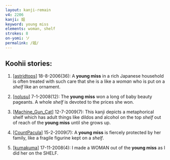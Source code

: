 ```yaml
---
layout: kanji-remain
v4: 2206
kanji: 姐
keyword: young miss
elements: woman, shelf
strokes: 8
on-yomi: ソ
permalink: /姐/
---
```


## Koohii stories: 

1) [<a href="http://kanji.koohii.com/profile/astridtops">astridtops</a>] 18-8-2006(36): A<strong> young miss</strong> in a rich Japanese household is often treated with such care that she is a like a <em>woman</em> who is put on a <em>shelf</em> like an ornament.

2) [<a href="http://kanji.koohii.com/profile/nolusu">nolusu</a>] 7-1-2008(12): The<strong> young miss</strong> won a long of baby beauty pageants. A whole <em>shelf</em> is devoted to the prices she won.

3) [<a href="http://kanji.koohii.com/profile/Machine_Gun_Cat">Machine_Gun_Cat</a>] 12-7-2009(7): This kanji depicts a metaphorical shelf which has adult things like dildos and alcohol on the top <em>shelf</em> out of reach of the<strong> young miss</strong> until she grows up.

4) [<a href="http://kanji.koohii.com/profile/CountPacula">CountPacula</a>] 15-2-2009(7): A<strong> young miss</strong> is fiercely protected by her family, like a fragile figurine kept on a <em>shelf</em>.

5) [<a href="http://kanji.koohii.com/profile/kumakuma">kumakuma</a>] 17-11-2008(4): I made a WOMAN out of the<strong> young miss</strong> as I did her on the SHELF.

